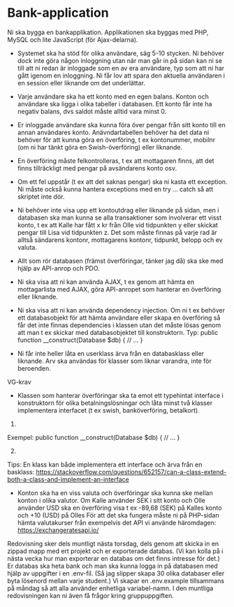 # Bank-application

Ni ska bygga en bankapplikation. Applikationen ska byggas med PHP, MySQL och lite JavaScript (för Ajax-delarna).

* Systemet ska ha stöd för olika användare, säg 5-10 stycken. Ni behöver dock inte göra någon inloggning utan när man går in på sidan kan ni se till att ni redan är inloggade som en av era användare, typ som att ni har gått igenom en inloggning. Ni får lov att spara den aktuella användaren i en session eller liknande om det underlättar.

* Varje användare ska ha ett konto med en egen balans. Konton och användare ska ligga i olika tabeller i databasen. Ett konto får inte ha negativ balans, dvs saldot måste alltid vara minst 0.

* Er inloggade användare ska kunna föra över pengar från sitt konto till en annan användares konto. Anävndartabellen behöver ha det data ni behöver för att kunna göra en överföring, t ex kontonummer, mobilnr (om ni har tänkt göra en Swish-överföring) eller liknande.

* En överföring måste felkontrolleras, t ex att mottagaren finns, att det finns tillräckligt med pengar på avsändarens konto osv.

* Om ett fel uppstår (t ex att det saknas pengar) ska ni kasta ett exception. Ni måste också kunna hantera exceptions med en try ... catch så att skriptet inte dör.

* Ni behöver inte visa upp ett kontoutdrag eller liknande på sidan, men i databasen ska man kunna se alla transaktioner som involverar ett visst konto, t ex att Kalle har fått x kr från Olle vid tidpunkten y eller skickat pengar till Lisa vid tidpunkten z. Det som måste finnas på varje rad är alltså sändarens kontonr, mottagarens kontonr, tidpunkt, belopp och ev valuta.

* Allt som rör databasen (främst överföringar, tänker jag då) ska ske med hjälp av API-anrop och PDO.

* Ni ska visa att ni kan använda AJAX, t ex genom att hämta en mottagarlista med AJAX, göra API-anropet som hanterar en överföring eller liknande.

* Ni ska visa att ni kan använda dependency injection. Om ni t ex behöver ett databasobjekt för att hämta användare eller skapa en överföring så får det inte finnas dependencies i klassen utan det måste lösas genom att man t ex skickar med databasobjektet till konstruktorn. Typ:
public function __construct(Database $db) {
  // ...
}

* Ni får inte heller låta en userklass ärva från en databasklass eller liknande. Arv ska användas för klasser som liknar varandra, inte för beroenden.

VG-krav

* Klassen som hanterar överföringar ska ta emot ett typehintat interface i konstruktorn för olika betalningslösningar och låta minst två klasser implementera interfacet (t ex swish, banköverföring, betalkort). 
1.
Exempel:
public function __construct(Database $db) {
  // ...
}

2.
Tips: En klass kan både implementera ett interface och ärva från en basklass: https://stackoverflow.com/questions/652157/can-a-class-extend-both-a-class-and-implement-an-interface

* Konton ska ha en viss valuta och överföringar ska kunna ske mellan konton i olika valutor. Om Kalle använder SEK i sitt konto och Olle använder USD ska en överföring visa t ex -89,68 (SEK) på Kalles konto och +10 (USD) på Olles För att det ska fungera måste ni på PHP-sidan hämta valutakurser från exempelvis det API vi använde häromdagen: https://exchangeratesapi.io/


Redovisning sker dels muntligt nästa torsdag, dels genom att skicka in en zippad mapp med ert projekt och er exporterade databas. (Vi kan kolla på i nästa vecka hur man exporterar en databas om det finns intresse för det.) Er databas ska heta bank och man ska kunna logga in på databasen med hjälp av uppgifter i en .env-fil. (Så jag slipper skapa 30 olika databaser eller byta lösenord mellan varje student.) Vi skapar en .env.example tillsammans på måndag så att alla använder enhetliga variabel-namn. I den muntliga redovisningen kan ni även få frågor kring gruppuppgiften.
